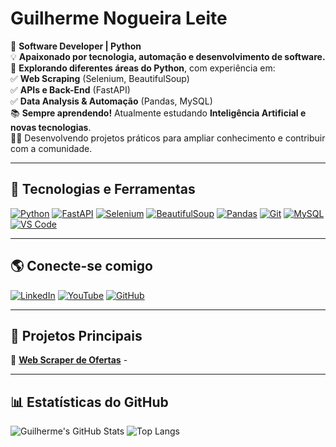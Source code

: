 # Guilherme Nogueira Leite

🎯 **Software Developer | Python**  
💡 **Apaixonado por tecnologia, automação e desenvolvimento de software.**  
🔎 **Explorando diferentes áreas do Python**, com experiência em:  
✅ **Web Scraping** (Selenium, BeautifulSoup)  
✅ **APIs e Back-End** (FastAPI)  
✅ **Data Analysis & Automação** (Pandas, MySQL)  
📚 **Sempre aprendendo!** Atualmente estudando **Inteligência Artificial e novas tecnologias**.  
👨‍💻 Desenvolvendo projetos práticos para ampliar conhecimento e contribuir com a comunidade.  

---

## 🚀 Tecnologias e Ferramentas
[![Python](https://img.shields.io/badge/Python-3776AB?style=for-the-badge&logo=python&logoColor=white)](https://www.python.org/)
[![FastAPI](https://img.shields.io/badge/FastAPI-009688?style=for-the-badge&logo=fastapi&logoColor=white)](https://fastapi.tiangolo.com/)
[![Selenium](https://img.shields.io/badge/Selenium-43B02A?style=for-the-badge&logo=selenium&logoColor=white)](https://www.selenium.dev/)
[![BeautifulSoup](https://img.shields.io/badge/BeautifulSoup-4B8BBE?style=for-the-badge&logo=python&logoColor=white)](https://www.crummy.com/software/BeautifulSoup/)
[![Pandas](https://img.shields.io/badge/Pandas-150458?style=for-the-badge&logo=pandas&logoColor=white)](https://pandas.pydata.org/)
[![Git](https://img.shields.io/badge/Git-F05032?style=for-the-badge&logo=git&logoColor=white)](https://git-scm.com/)
[![MySQL](https://img.shields.io/badge/MySQL-4479A1?style=for-the-badge&logo=mysql&logoColor=white)](https://www.mysql.com/)
[![VS Code](https://img.shields.io/badge/VS%20Code-007ACC?style=for-the-badge&logo=visual-studio-code&logoColor=white)](https://code.visualstudio.com/)

---

## 🌎 Conecte-se comigo
[![LinkedIn](https://img.shields.io/badge/LinkedIn-0A66C2?style=for-the-badge&logo=linkedin&logoColor=white)](https://www.linkedin.com/in/guilherme-nogueira-leite-05455b1ab)
[![YouTube](https://img.shields.io/badge/YouTube-FF0000?style=for-the-badge&logo=youtube&logoColor=white)](https://www.youtube.com/@guilhermenogzs)
[![GitHub](https://img.shields.io/badge/GitHub-181717?style=for-the-badge&logo=github&logoColor=white)](https://github.com/guilhermenogs)

---

## 📌 Projetos Principais
🔹 [**Web Scraper de Ofertas**](https://github.com/guilhermenogs/web-scraper) - 

---

## 📊 Estatísticas do GitHub
![Guilherme's GitHub Stats](https://github-readme-stats.vercel.app/api?username=guilhermenogs&show_icons=true&theme=dark&count_private=true)
![Top Langs](https://github-readme-stats.vercel.app/api/top-langs/?username=guilhermenogs&layout=compact&theme=dark)
